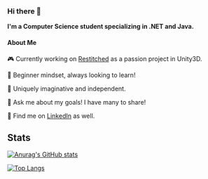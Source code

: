 ### Hi there 👋

**I'm a Computer Science student specializing in .NET and Java.**

#### About Me

 🎮 Currently working on [Restitched](https://www.youtube.com/watch?v=3R7e1X8UE7k "Watch the reveal trailer") as a passion project in Unity3D. 

 🍎 Beginner mindset, always looking to learn!
 
 💭 Uniquely imaginative and independent.
 
 👑 Ask me about my goals! I have many to share!
 
 💬 Find me on [LinkedIn](https://www.linkedin.com/in/derose-brutus/) as well.
 
 ## Stats
 
[![Anurag's GitHub stats](https://github-readme-stats.vercel.app/api?username=brutusd01&theme=radical)](https://github.com/anuraghazra/github-readme-stats)

[![Top Langs](https://github-readme-stats.vercel.app/api/top-langs/?username=brutusd01&layout=compact&theme=radical)](https://github.com/anuraghazra/github-readme-stats)
